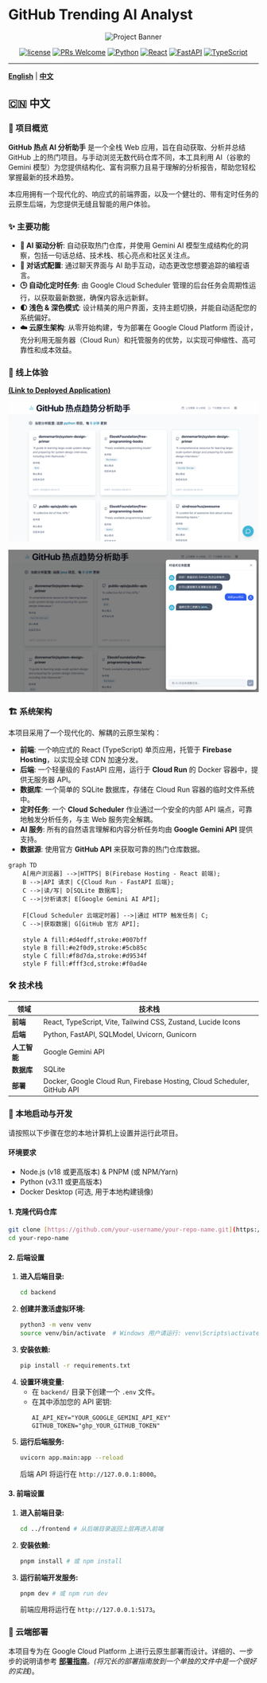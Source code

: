 # GitHub Trending AI Analyst

<p align="center">
  <img src="https://placehold.co/800x400/06b6d4/ffffff?text=GitHub+Trending+AI+Analyst" alt="Project Banner">
</p>

<p align="center">
    <a href="#"><img src="https://img.shields.io/badge/license-MIT-blue.svg" alt="license"></a>
    <a href="#"><img src="https://img.shields.io/badge/PRs-welcome-brightgreen.svg" alt="PRs Welcome"></a>
    <a href="#"><img src="https://img.shields.io/badge/Python-3.11-blue?logo=python" alt="Python"></a>
    <a href="#"><img src="https://img.shields.io/badge/React-18-blue?logo=react" alt="React"></a>
    <a href="#"><img src="https://img.shields.io/badge/FastAPI-0.111-blue?logo=fastapi" alt="FastAPI"></a>
    <a href="#"><img src="https://img.shields.io/badge/TypeScript-5.2-blue?logo=typescript" alt="TypeScript"></a>
</p>

---

[**English**](./README.md) | [**中文**](./README.zh-CN.md)

## 🇨🇳 中文

### 🌟 项目概览

**GitHub 热点 AI 分析助手** 是一个全栈 Web 应用，旨在自动获取、分析并总结 GitHub 上的热门项目。与手动浏览无数代码仓库不同，本工具利用 AI（谷歌的 Gemini 模型）为您提供结构化、富有洞察力且易于理解的分析报告，帮助您轻松掌握最新的技术趋势。

本应用拥有一个现代化的、响应式的前端界面，以及一个健壮的、带有定时任务的云原生后端，为您提供无缝且智能的用户体验。

### ✨ 主要功能

* **🤖 AI 驱动分析**: 自动获取热门仓库，并使用 Gemini AI 模型生成结构化的洞察，包括一句话总结、技术栈、核心亮点和社区关注点。
* **💬 对话式配置**: 通过聊天界面与 AI 助手互动，动态更改您想要追踪的编程语言。
* **🕒 自动化定时任务**: 由 Google Cloud Scheduler 管理的后台任务会周期性运行，以获取最新数据，确保内容永远新鲜。
* **🌓 浅色 & 深色模式**: 设计精美的用户界面，支持主题切换，并能自动适配您的系统偏好。
* **☁️ 云原生架构**: 从零开始构建，专为部署在 Google Cloud Platform 而设计，充分利用无服务器（Cloud Run）和托管服务的优势，以实现可伸缩性、高可靠性和成本效益。

### 🚀 线上体验

[**(Link to Deployed Application)**](https://ai-trends-463709.web.app/)

![Project Demo](./docs/screen1.png)

![Project Demo](./docs/screen2.png)

### 🏗️ 系统架构

本项目采用了一个现代化的、解耦的云原生架构：

* **前端**: 一个响应式的 React (TypeScript) 单页应用，托管于 **Firebase Hosting**，以实现全球 CDN 加速分发。
* **后端**: 一个轻量级的 FastAPI 应用，运行于 **Cloud Run** 的 Docker 容器中，提供无服务器 API。
* **数据库**: 一个简单的 SQLite 数据库，存储在 Cloud Run 容器的临时文件系统中。
* **定时任务**: 一个 **Cloud Scheduler** 作业通过一个安全的内部 API 端点，可靠地触发分析任务，与主 Web 服务完全解耦。
* **AI 服务**: 所有的自然语言理解和内容分析任务均由 **Google Gemini API** 提供支持。
* **数据源**: 使用官方 **GitHub API** 来获取可靠的热门仓库数据。

```mermaid
graph TD
    A[用户浏览器] -->|HTTPS| B(Firebase Hosting - React 前端);
    B -->|API 请求| C{Cloud Run - FastAPI 后端};
    C -->|读/写| D[SQLite 数据库];
    C -->|分析请求| E[Google Gemini AI API];
    
    F[Cloud Scheduler 云端定时器] -->|通过 HTTP 触发任务| C;
    C -->|获取数据| G[GitHub 官方 API];

    style A fill:#d4edff,stroke:#007bff
    style B fill:#e2f0d9,stroke:#5cb85c
    style C fill:#f8d7da,stroke:#d9534f
    style F fill:#fff3cd,stroke:#f0ad4e
```

### 🛠️ 技术栈

| 领域       | 技术栈                                                   |
| ---------- | -------------------------------------------------------- |
| **前端** | React, TypeScript, Vite, Tailwind CSS, Zustand, Lucide Icons |
| **后端** | Python, FastAPI, SQLModel, Uvicorn, Gunicorn             |
| **人工智能** | Google Gemini API                                        |
| **数据库** | SQLite                                                   |
| **部署** | Docker, Google Cloud Run, Firebase Hosting, Cloud Scheduler, GitHub API |

### 🏁 本地启动与开发

请按照以下步骤在您的本地计算机上设置并运行此项目。

#### **环境要求**

* Node.js (v18 或更高版本) & PNPM (或 NPM/Yarn)
* Python (v3.11 或更高版本)
* Docker Desktop (可选, 用于本地构建镜像)

#### **1. 克隆代码仓库**

```bash
git clone [https://github.com/your-username/your-repo-name.git](https://github.com/your-username/your-repo-name.git)
cd your-repo-name
```

#### **2. 后端设置**

1.  **进入后端目录:**
    ```bash
    cd backend
    ```
2.  **创建并激活虚拟环境:**
    ```bash
    python3 -m venv venv
    source venv/bin/activate  # Windows 用户请运行: venv\Scripts\activate
    ```
3.  **安装依赖:**
    ```bash
    pip install -r requirements.txt
    ```
4.  **设置环境变量:**
    * 在 `backend/` 目录下创建一个 `.env` 文件。
    * 在其中添加您的 API 密钥:
        ```env
        AI_API_KEY="YOUR_GOOGLE_GEMINI_API_KEY"
        GITHUB_TOKEN="ghp_YOUR_GITHUB_TOKEN"
        ```
5.  **运行后端服务:**
    ```bash
    uvicorn app.main:app --reload
    ```
    后端 API 将运行在 `http://127.0.0.1:8000`。

#### **3. 前端设置**

1.  **进入前端目录:**
    ```bash
    cd ../frontend # 从后端目录返回上层再进入前端
    ```
2.  **安装依赖:**
    ```bash
    pnpm install # 或 npm install
    ```
3.  **运行前端开发服务:**
    ```bash
    pnpm dev # 或 npm run dev
    ```
    前端应用将运行在 `http://127.0.0.1:5173`。

### 🚀 云端部署

本项目专为在 Google Cloud Platform 上进行云原生部署而设计。详细的、一步步的说明请参考 [**部署指南**](./DEPLOYMENT.md)。*(将冗长的部署指南放到一个单独的文件中是一个很好的实践)*。

